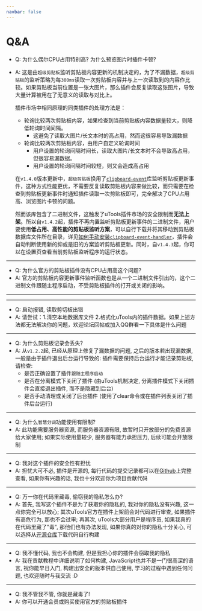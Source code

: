 ```yaml
---
navbar: false
---
```


# Q&A

- Q: 为什么偶尔CPU占用特别高? 为什么预览图片时插件卡顿?
- A: 这是由`超级剪贴板`监听剪贴板内容更新的机制决定的，为了不漏数据，`超级剪贴板`的监听策略为每`300ms`读取一次剪贴板内容并与上一次读取到的内容作比较。如果剪贴板当前位置是一张大图片，那么插件会反复读取这张图片，导致大量计算被用在了无意义的读取与对比上。
  
  插件市场中相同原理的同类插件的处理方法是：

  - 轮询比较两次剪贴板内容，如果检查到当前剪贴板内容数据量较大，则降低轮询时间间隔。
    - 这避免了读取大图片/长文本时的高占用，然而这很容易导致漏数据
  - 轮询比较两次剪贴板内容，由用户自定义轮询时间
    - 用户设置的轮询间隔时间长，读取大图片/长文本时不会导致高占用，但很容易漏数据。
    - 用户设置的轮询间隔时间较短，则又会造成高占用

  在`v1.4.0`版本更新中，`超级剪贴板`换用了[`clipboard-event`](https://github.com/sudhakar3697/node-clipboard-event)库监听剪贴板更新事件，这种方式性能更优，不需要反复读取剪贴板内容来做比较，而只需要在检查到剪贴板更新事件时通知插件读取一次剪贴板即可，完全解决了CPU占用高、浏览图片卡顿的问题。
  
  然而该库包含了二进制文件，这触发了uTools插件市场的安全限制而**无法上架**。所以自`v1.4.2`起，插件不再内置监听剪贴板更新事件的二进制文件，用户要使用**低占用、高性能的剪贴板监听方案**，可以自行下载并将其移动到剪贴板数据库文件所在目录，详见[如何手动安装`clipboard-event-handler`](../guide/README.md)，插件会自动判断使用新的抑或是旧的方案监听剪贴板更新。同时，自`v1.4.3`起，你可以在设置页查看当前剪贴板监听程序的运行状态。

----

- Q: 为什么官方的剪贴板插件没有CPU占用高这个问题?
- A: 官方的剪贴板内容更新事件监听函数也是从一个二进制文件引出的，这个二进制文件跟随主程序启动，不受剪贴板插件的打开或关闭的影响。

----

----

- Q: 启动报错, 读取剪切板出错
- A: 请尝试：1.清空本地数据库文件 2.格式化uTools内的插件数据。如果上述方法都无法解决你的问题，欢迎论坛回帖或加入QQ群看一下具体是什么问题

----

- Q: 为什么剪贴板记录会丢失?
- A: 从`v1.2.2`起, 已经从原理上修复了漏数据的问题, 之后的版本若出现漏数据, 一般是由于插件退出后台运行导致的: 插件需要保持后台运行才能记录剪贴板, 请检查:
  - 是否正确设置了插件`跟随主程序启动`
  - 是否在分离模式下关闭了插件 (由uTools机制决定, 分离插件模式下关闭插件会直接退出插件, 而不是隐藏到后台)
  - 是否手动清理或关闭了后台插件 (使用了clear命令或在插件列表关闭了插件后台运行)

----

- Q: 为什么`智慧分词`功能使用有限制?
- A: 此功能需要服务器资源, 而服务器资源有限, 故暂时只开放部分的免费资源给大家使用; 如果实际使用量较少, 服务器有能力承担压力, 后续可能会开放限制

----

- Q: 我对这个插件的安全性有担忧
- A: 担忧大可不必, 插件是开源的, 每行代码的提交记录都可以在[Github](https://githubcom/ZiuChen/ClipboardManager)上完整查看, 如果你有兴趣的话, 我也十分欢迎你为项目贡献代码

----

- Q: 万一你在代码里藏毒, 偷窃我的隐私怎么办?
- A: 首先, 我写这个插件不是为了获取你的隐私的, 我对你的隐私没有兴趣, 这一点你完全可以放心; 其次uTools官方在插件上架前会对代码进行审查, 如果插件有高危行为, 那也不会过审; 再其次, uTools大部分用户是程序员, 如果我真的在代码里藏了"毒", 那他们也有办法发现, 如果你真的对你的隐私十分关心, 可以选择从[开源仓库](https://githubcom/ZiuChen/ClipboardManager)下载代码自行构建

----

- Q: 我不懂代码, 我也不会构建, 但是我担心你的插件会窃取我的隐私
- A: 我在贡献教程中详细说明了如何构建, JavaScript也并不是一门很高深的语言, 祝你能早日入门, 构建出安全的版本供自己使用, 学习的过程中遇到任何问题, 也欢迎随时与我交流 :D

----

- Q: 我不管我不管, 你就是藏毒了!
- A: 你可以开通会员或购买使用官方的剪贴板插件
